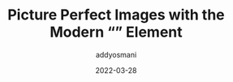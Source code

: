 ---
author: addyosmani
date: 2022-03-28
publisher: stackoverflow
tags:
  - images
  - html
  - performance
  - web-vitals
target_url: https://stackoverflow.blog/2022/03/28/picture-perfect-images-with-the-modern-element/
title: Picture Perfect Images with the Modern “<img>” Element
---